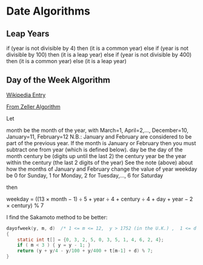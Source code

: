 # Date Algorithms

## Leap Years

if (year is not divisible by 4) then (it is a common year)
else if (year is not divisible by 100) then (it is a leap year)
else if (year is not divisible by 400) then (it is a common year)
else (it is a leap year)

## Day of the Week Algorithm

[Wikipedia Entry](https://en.wikipedia.org/wiki/Determination_of_the_day_of_the_week#cite_note-20)

[From Zeller Algorithm](https://web.cs.dal.ca/~jamie/CS3172/Course/assig/zeller.html)

Let

month be
    the month of the year, with March=1, April=2,…, December=10, January=11, February=12
    N.B.: January and February are considered to be part of the previous year.  If the month is January or February then you must subtract one from year (which is defined below).
day be
    the day of the month
century be (digits up until the last 2)
    the century
year be
    the year within the century (the last 2 digits of the year)
    See the note (above) about how the months of January and February change the value of year
weekday be
    0 for Sunday, 1 for Monday, 2 for Tuesday,…, 6 for Saturday

then

weekday = ((13 × month − 1) ÷ 5 +
            year ÷ 4 +
            century ÷ 4 +
            day +
            year −
            2 × century) % 7

I find the Sakamoto method to be better:

```c
dayofweek(y, m, d)	/* 1 <= m <= 12,  y > 1752 (in the U.K.) ,  1 <= d <= 31 */
{
    static int t[] = {0, 3, 2, 5, 0, 3, 5, 1, 4, 6, 2, 4};
    if ( m < 3 ) { y = y - 1; }
    return (y + y/4 - y/100 + y/400 + t[m-1] + d) % 7;
}
```
